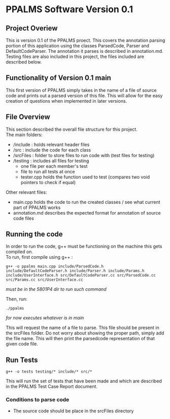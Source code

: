 # PPALMS Software Version 0.1

## Project Overiew

This is version 0.1 of the PPALMS proect. This covers the annotation parsing portion of this application using the classes ParsedCode, Parser and DefaultCodeParser. The annotation it parses is described in annotation.md. Testing files are also included in this project, the files included are described below.

## Functionality of Version 0.1 main

This first version of PPALMS simply takes in the name of a file of source code and prints out a parsed version of this file. This will allow for the easy creation of questions when implemented in later versions.

## File Overview

This section described the overall file structure for this project.  
The main folders:

- /include : holds relevant header files
- /src : include the code for each class
- /srcFiles : folder to store files to run code with (test files for testing)
- /testing : includes all files for testing
  - one file per each member's test
  - file to run all tests at once
  - tester.cpp holds the function used to test (compares two void pointers to check if equal)

Other relevant files:

- main.cpp holds the code to run the created classes / see what current part of PPALMS works
- annotation.md describes the expected format for annotation of source code files

## Running the code

In order to run the code, g++ must be functioning on the machine this gets compiled on.  
To run, first compile using g++ :

```
g++ -o ppalms main.cpp include/ParsedCode.h include/DefaultCodeParser.h include/Parser.h include/Params.h include/UserInterface.h src/DefaultCodeParser.cc src/ParsedCode.cc src/Params.cc src/UserInterface.cc
```

_must be in the 5801P4 dir to run such command_

Then, run:

```
./ppalms
```

_for now executes whatever is in main_

This will request the name of a file to parse. This file should be present in the srcFiles folder. Do not worry about showing the proper path, simply add the file name. This will then print the parsedcode representation of that given code file.

## Run Tests

```
g++ -o tests testing/* include/* src/*
```

This will run the set of tests that have been made and which are described in the PPALMS Test Case Report document.

### Conditions to parse code

- The source code should be place in the srcFiles directory
